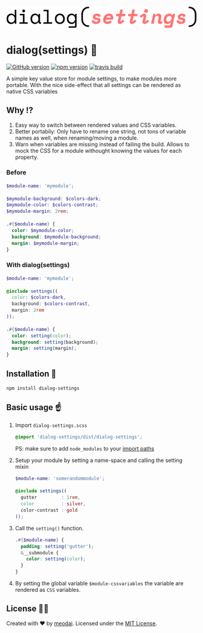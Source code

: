 ![dialog(settings)](media/logo.png)

# dialog(settings) :book:

[![GitHub version](https://badge.fury.io/gh/meodai%2Fdialog-settings.svg)](https://badge.fury.io/gh/meodai%2Fdialog-settings)
[![npm version](https://badge.fury.io/js/dialog-settings.svg)](https://badge.fury.io/js/dialog-settings)
[![travis build](https://api.travis-ci.org/meodai/dialog-settings.svg?branch=master)](https://travis-ci.org/meodai/dialog-settings)

A simple key value store for module settings, to make modules more portable.
With the nice side-effect that all settings can be rendered as native CSS variables

## Why ⁉️️
1. Easy way to switch between rendered values and CSS variables.
2. Better portabily: Only have to rename one string, not tons of variable names as well, when renaming/moving a module.
3. Warn when variables are missing instead of failing the build. Allows to mock the CSS for a module withought knowing the values for each property.

### Before
```scss
$module-name: 'mymodule';

$mymodule-background: $colors-dark;
$mymodule-color: $colors-contrast;
$mymodule-margin: 2rem;

.#{$module-name} {
  color: $mymodule-color;
  background: $mymodule-background;
  margin: $mymodule-margin;
}
```
### With dialog(settings)
```scss
$module-name: 'mymodule';

@include settings((
  color: $colors-dark,
  background: $colors-contrast,
  margin: 2rem
));

.#{$module-name} {
  color: setting(color);
  background: setting(background);
  margin: setting(margin);
}
```
## Installation 💾

```
npm install dialog-settings
```

## Basic usage ☝️

1. Import `dialog-settings.scss`

    ```scss
    @import 'dialog-settings/dist/dialog-settings';
    ```
    PS: make sure to add `node_modules` to your [import paths](https://github.com/sass/node-sass#includepaths)

2. Setup your module by setting a name-space and calling the setting mixin
    ```scss
    $module-name: 'somerandommodule';

    @include settings((
      gutter         : 1rem,
      color          : silver,
      color-contrast : gold
    ));
    ```

3. Call the `setting()` function.

    ```scss
    .#{$module-name} {
      padding: setting('gutter');
      &__submodule {
        color: setting(color);
      }
    }
    ```

4. By setting the global variable `$module-cssvariables` the variable are rendered as `CSS` variables.

## License 👮🏼

Created with ♥ by [meodai](//github.com/meodai). Licensed under the [MIT License](LICENSE).
